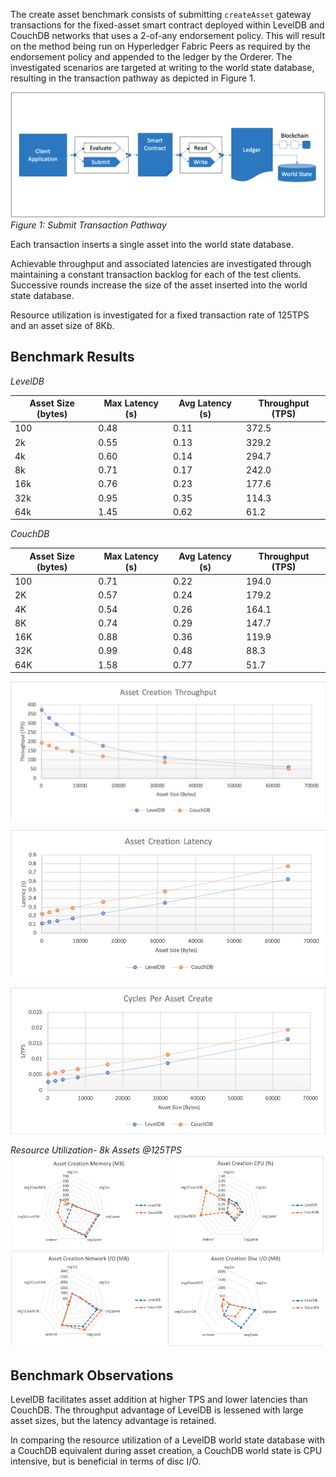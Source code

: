 The create asset benchmark consists of submitting `createAsset` gateway transactions for the fixed-asset smart contract deployed within LevelDB and CouchDB networks that uses a 2-of-any endorsement policy. This will result on the method being run on Hyperledger Fabric Peers as required by the endorsement policy and appended to the ledger by the Orderer. The investigated scenarios are targeted at writing to the world state database, resulting in the transaction pathway as depicted in Figure 1.

![alt text](../../../../diagrams/TransactionRoute_Submit.png)*Figure 1: Submit Transaction Pathway*

Each transaction inserts a single asset into the world state database.

Achievable throughput and associated latencies are investigated through maintaining a constant transaction backlog for each of the test clients. Successive rounds increase the size of the asset inserted into the world state database.

Resource utilization is investigated for a fixed transaction rate of 125TPS and an asset size of 8Kb.

## Benchmark Results
*LevelDB*

| Asset Size (bytes) | Max Latency (s) | Avg Latency (s) | Throughput (TPS) |
| ------------------ | --------------- | --------------- | ---------------- |
| 100 | 0.48 | 0.11 | 372.5 |
| 2k | 0.55 | 0.13 | 329.2 |
| 4k | 0.60 | 0.14 | 294.7 |
| 8k | 0.71 | 0.17 | 242.0 |
| 16k | 0.76 | 0.23 | 177.6 |
| 32k | 0.95 | 0.35 | 114.3 |
| 64k | 1.45 | 0.62 | 61.2 |

*CouchDB*

| Asset Size (bytes) | Max Latency (s) | Avg Latency (s) | Throughput (TPS) |
| ------------------ | --------------- | --------------- | ---------------- |
| 100 | 0.71 | 0.22 | 194.0 |
| 2K | 0.57 | 0.24 | 179.2 |
| 4K | 0.54 | 0.26 | 164.1 |
| 8K | 0.74 | 0.29 | 147.7 |
| 16K | 0.88 | 0.36 | 119.9 |
| 32K | 0.99 | 0.48 | 88.3 |
| 64K | 1.58 | 0.77 | 51.7 |

![alt text](../../../../charts/1.4.0/nodeJS/nodeSDK/createAsset/CreateAssetTPS.png)

![alt text](../../../../charts/1.4.0/nodeJS/nodeSDK/createAsset/CreateAssetLatency.png)

![alt text](../../../../charts/1.4.0/nodeJS/nodeSDK/createAsset/CreateAssetCycles.png)

*Resource Utilization- 8k Assets @125TPS*
![alt text](../../../../charts/1.4.0/nodeJS/nodeSDK/createAsset/CreateAssetRadar.png)

## Benchmark Observations
LevelDB facilitates asset addition at higher TPS and lower latencies than CouchDB. The throughput advantage of LevelDB is lessened with large asset sizes, but the latency advantage is retained.

In comparing the resource utilization of a LevelDB world state database with a CouchDB equivalent during asset creation, a CouchDB world state is CPU intensive, but is beneficial in terms of disc I/O.